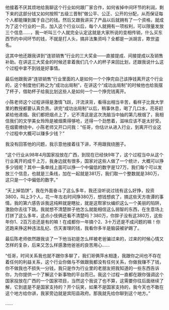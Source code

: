 他接着不厌其烦地给我聊这个行业如何跟厂家合作，如何省掉中间环节的利润，剩下来的这部分钱又如何按照“五级三晋制”做公平、公正、公开的分配，从而保证每个人都能赚到属于自己的钱。然后又跟我讲买了产品以后就拥有了一个资格，就成为了这个行业的一员，加入这个行业以后，每个人就拥有一项权利，可以限量发放三个信息……，我一听叫三个人就完全认定这就是大家所说的变相传销，什么买东西节约中间环节的钱，不就是打人头，搞非法集资吗？全都是一派胡言，欺世盗名。

这其中他还跟我讲到“连锁销售”行业的三大奖金——直接提成、间接提成以及销售补助。在讲这三大奖金的时候还拿着我们几个人的杯子来回比划，还跟我说什么这个过程中拿不到钱是好事情。

最后他跟我讲“连锁销售”行业里面的人是如何一个个挣完自己该挣钱离开这个行业的，这个制度他们称之为“成功出局制”，在讲这个“成功出局制”的时候他也给我摆了杯子，借助杯子给我比划这些人是如何一个一个挣完钱离开。

小陈老师这个过程讲得是激情飞跃，汗流浃背，看得出相当辛苦，看样子比我大学里的教授都要认真负责。讲完“成功出局制”以后，稍事休息，喝了几口水，亮哥赶紧给他递烟。我们都把烟点上了，记不清这是这次洗脑当中抽的第几根烟了，我相信我们的文学美女玲玲是被烟熏得够呛，还得一个劲憋着，滋味应该不是太好受。在烟雾缭绕中，小陈老师又开口问我：“任哥，你估计从进入行业，到离开行业这个过程中大概可以赚多少钱？”

我没有回答他的问题，我示意他接着往下讲，不用跟我绕圈子。

“这个行业从98年4月国家投放在广西，到现在已经快9年了，这个过程当中从这个行业离开的成千上万，我身边就有很多，国家对这些人做了一个统计，大概可以挣多少钱呢？其中一条单线上面可以挣一个中偏低的数字是127万，我们每个可以发放三个信息，也就是三条线，加在一起就是381万，我们取一个整数就是380万，这只是一个中偏低的数字。”

“天上掉馅饼”，我在外面奋斗了这么多年，我还没听说过钱有这么好挣，投资3800，叫上3个人，花一年左右时间挣380万，想钱想疯了，搞这些天方夜谭的事情。我的第六感告诉我这纯粹就是瞎扯，就是这帮家伙编织这么一个美丽的陷阱，激励你去往下跳。我就想不清楚胖子他怎么就能相信这么弱智的东西，在生意场上打拼了这么多年，这点小伎俩还看不清楚吗？380万，你胖子没有这380万，这些年你1、2百万总还是有的嘛！在成都你一年搞个2、3十万还是不成问题的嘛！你还跑来挣这种违法乱纪、伤天害理的钱，我看你多半是脑袋被驴踢了。

最后陈老师依然跟我谈了一下他当初是怎么样被老爸骗过来的，过来的时候心情又怎样的复杂，后来又怎么样感激他爸爸的良苦用心……

“任哥，时间关系我也就不跟你多聊了，我们哥俩萍水相逢，我跟你之间也不存在着任何的利益关系，这个行业你做与不做跟我都没有任何关系，你做我赚不了钱，你不做我也不损失一分钱，我只是作为行业里的老朋友把我知道的一些东西告诉你，为你提供一个了解这个新事物的平台而已。我这个过程一直都在跟你强调这个国家投放在广西的一个国家项目，当然这个我说了也不算，这需要你往后面继续了解，它到底是不是国家支持的？开个玩笑，如果不是国家支持的，我今天也不敢在这个地方给你讲，我家旁边就是宾阳县政府。那我就先给你聊到这个地方。”

……
